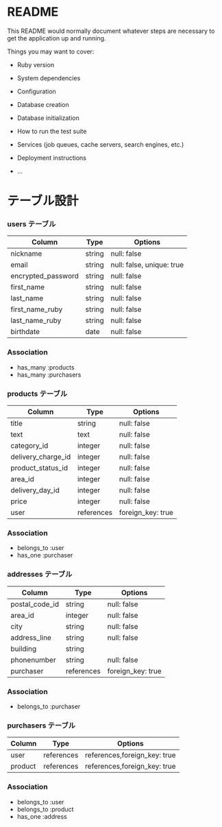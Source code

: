 # README

This README would normally document whatever steps are necessary to get the
application up and running.

Things you may want to cover:

* Ruby version

* System dependencies

* Configuration

* Database creation

* Database initialization

* How to run the test suite

* Services (job queues, cache servers, search engines, etc.)

* Deployment instructions

* ...

# テーブル設計

### users テーブル

| Column           | Type  | Options                  |
| ---------------- | ----- | ------------------------ |
|nickname          |string | null: false              |
|email             |string | null: false, unique: true|
|encrypted_password|string | null: false              |
|first_name        |string | null: false              |
|last_name         |string | null: false              |
|first_name_ruby   |string | null: false              |
|last_name_ruby    |string | null: false              |
|birthdate         |date   | null: false              |


### Association
- has_many :products
- has_many :purchasers

### products テーブル

| Column            | Type      | Options                      |
| ----------------- | --------- | ---------------------------- |
|title              |string     | null: false                  |
|text               |text       | null: false                  |
|category_id        |integer    | null: false                  |
|delivery_charge_id |integer    | null: false                  |
|product_status_id  |integer    | null: false                  |
|area_id            |integer    | null: false                  |
|delivery_day_id    |integer    | null: false                  |
|price              |integer    | null: false                  |
|user               |references | foreign_key: true            |

### Association

- belongs_to :user 
- has_one :purchaser 

### addresses テーブル

| Column        | Type      | Options                      |
| ------------- | --------- | ---------------------------- |
|postal_code_id |string     | null: false                  |
|area_id        |integer    | null: false                  |
|city           |string     | null: false                  |
|address_line   |string     | null: false                  |
|building       |string     |                              |
|phonenumber    |string     | null: false                  |
|purchaser      |references | foreign_key: true            |

### Association

- belongs_to :purchaser

### purchasers テーブル

| Column     | Type      | Options                      |
| ---------- | --------- | ---------------------------- |
|user        |references | references,foreign_key: true |
|product     |references | references,foreign_key: true |

### Association

- belongs_to :user
- belongs_to :product
- has_one :address
